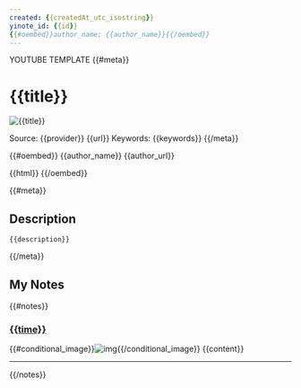 ```yaml
---
created: {{createdAt_utc_isostring}}
yinote_id: {{id}}
{{#oembed}}author_name: {{author_name}}{{/oembed}}
---
```

YOUTUBE TEMPLATE
{{#meta}}
# {{title}}
![{{title}}]({{image_local}})

Source: {{provider}} {{url}}
Keywords: {{keywords}}
{{/meta}}

{{#oembed}}
{{author_name}} {{author_url}}

{{html}}
{{/oembed}}

{{#meta}}
## Description
```
{{description}}
```
{{/meta}}

## My Notes
{{#notes}}
### [{{time}}]({{timestampurl}})
{{#conditional_image}}![img]({{image_local}}){{/conditional_image}}
{{content}}

---
{{/notes}}
